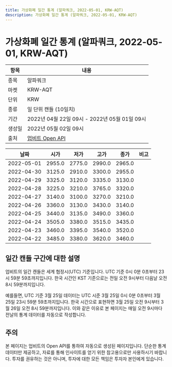 ```yaml
---
title: 가상화폐 일간 통계 (알파쿼크, 2022-05-01, KRW-AQT)
description: 가상화폐 일간 통계 (알파쿼크, 2022-05-01, KRW-AQT)
---
```



가상화폐 일간 통계 (알파쿼크, 2022-05-01, KRW-AQT)
===

|항목|내용|
|--|--|
|종목|알파쿼크|
|마켓|KRW-AQT|
|단위|KRW|
|종류|일 단위 캔들 (10일치)|
|기간|2022년 04월 22일 09시 - 2022년 05월 01일 09시|
|생성일|2022년 05월 02일 09시|
|출처|[업비트 Open API](https://docs.upbit.com)|


|날짜|시가|저가|고가|종가|비고|
|--|--|--|--|--|--|
|2022-05-01|2955.0|2775.0|2990.0|2965.0|    |
|2022-04-30|3125.0|2910.0|3300.0|2955.0|    |
|2022-04-29|3325.0|3120.0|3335.0|3130.0|    |
|2022-04-28|3225.0|3210.0|3765.0|3320.0|    |
|2022-04-27|3140.0|3100.0|3270.0|3210.0|    |
|2022-04-26|3360.0|3130.0|3430.0|3140.0|    |
|2022-04-25|3440.0|3135.0|3490.0|3360.0|    |
|2022-04-24|3505.0|3380.0|3515.0|3435.0|    |
|2022-04-23|3460.0|3395.0|3540.0|3520.0|    |
|2022-04-22|3485.0|3380.0|3620.0|3460.0|    |


일간 캔들 구간에 대한 설명
---


업비트의 일간 캔들은 세계 협정시(UTC) 기준입니다. 
UTC 기준 0시 0분 0초부터 23시 59분 59초까지입니다. 
한국 시간인 KST 기준으로는 전일 오전 9시부터 다음날 오전 8시 59분까지입니다. 


예를들면, UTC 기준 3월 25일 데이터는 UTC 시준 3월 25일 0시 0분 0초부터 3월 25일 23시 59분 59초까지입니다. 
한국 시간으로 표현하면 3월 25일 오전 9시부터 3월 26일 오전 8시 59분까지입니다. 
이와 같은 이유로 본 페이지는 매일 오전 9시마다 전날의 통계 데이터를 자동으로 작성합니다. 


주의
---


본 페이지는 업비트의 Open API를 통하여 자동으로 생성된 페이지입니다. 
단순한 통계 데이터만 제공하고, 자료를 통해 인사이트를 얻기 위한 참고용으로만 사용하시기 바랍니다. 
투자를 권유하는 것은 아니며, 투자에 대한 모든 책임은 투자자 본인에게 있습니다. 
